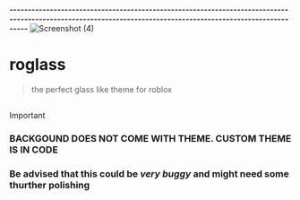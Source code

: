 **_-------------------------------------------------------------------------------------------------------------------------------------------------------------_**
![Screenshot (4)](https://github.com/user-attachments/assets/aef41c88-95a8-4da6-a246-daa1e11c7998)
# **roglass**
> the perfect glass like theme for roblox
## 
> [!IMPORTANT]
> ### **BACKGOUND DOES NOT COME WITH THEME. CUSTOM THEME IS IN CODE**
>
### **Be advised that this could be _very buggy_ and might need some thurther polishing**
